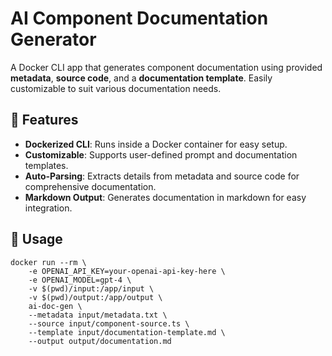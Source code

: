 # AI Component Documentation Generator

A Docker CLI app that generates component documentation using provided **metadata**, **source code**, and a **documentation template**. Easily customizable to suit various documentation needs.

## 🚀 Features

- **Dockerized CLI**: Runs inside a Docker container for easy setup.
- **Customizable**: Supports user-defined prompt and documentation templates.
- **Auto-Parsing**: Extracts details from metadata and source code for comprehensive documentation.
- **Markdown Output**: Generates documentation in markdown for easy integration.

## 🔧 Usage

```shell
docker run --rm \
    -e OPENAI_API_KEY=your-openai-api-key-here \
    -e OPENAI_MODEL=gpt-4 \
    -v $(pwd)/input:/app/input \
    -v $(pwd)/output:/app/output \
    ai-doc-gen \
    --metadata input/metadata.txt \
    --source input/component-source.ts \
    --template input/documentation-template.md \
    --output output/documentation.md
```
